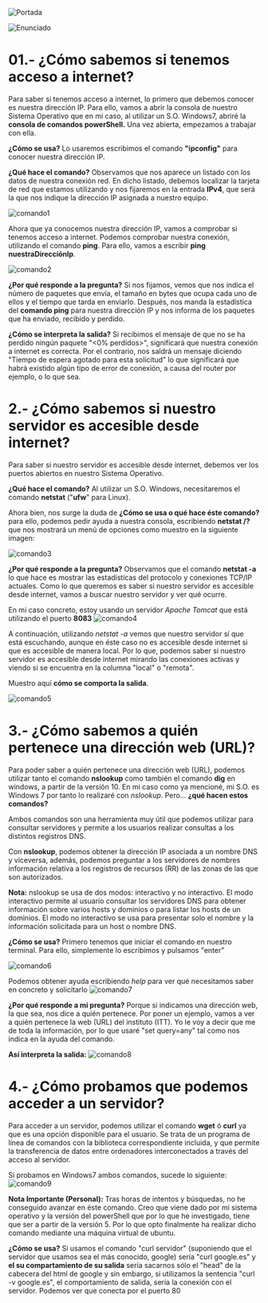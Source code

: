 
![Portada](imagenes/portada.png)

![Enunciado](imagenes/enunciado01.png)


# 01.- ¿Cómo sabemos si tenemos acceso a internet? 

Para saber si tenemos acceso a internet, lo primero que debemos conocer es nuestra dirección IP. Para ello, vamos a abrir la consola de nuestro Sistema Operativo que en mi caso, al utilizar un S.O. Windows7, abriré la **consola de comandos powerShell.** Una vez abierta, empezamos a trabajar con ella. 

**¿Cómo se usa?** Lo usaremos escribimos el comando **"ipconfig"** para conocer nuestra dirección IP. 

**¿Qué hace el comando?** Observamos que nos aparece un listado con los datos de nuestra conexión red. En dicho listado, debemos localizar la tarjeta de red que estamos utilizando y nos fijaremos en la entrada **IPv4**, que será la que nos indique la dirección IP asignada a nuestro equipo.

![comando1](imagenes/comando1.png)


Ahora que ya conocemos nuestra dirección IP, vamos a comprobar si tenemos acceso a internet. Podemos comprobar nuestra conexión, utilizando el comando **ping**. Para ello, vamos a escribir **ping nuestraDirecciónIp**.

![comando2](imagenes/comando2.png)

**¿Por qué responde a la pregunta?** Si nos fijamos, vemos que nos indica el número de paquetes que envía, el tamaño en bytes que ocupa cada uno de ellos y el tiempo que tarda en enviarlo. Después, nos manda la estadística del **comando ping** para nuestra dirección IP y nos informa de los paquetes que ha enviado, recibido y perdido. 

**¿Cómo se interpreta la salida?** Si recibimos el mensaje de que no se ha perdido ningún paquete "<0% perdidos>", significará que nuestra conexión a internet es correcta. Por el contrario, nos saldrá un mensaje diciendo "Tiempo de espera agotado para esta solicitud" lo que significará que habrá existido algún tipo de error de conexión, a causa del router por ejemplo, o lo que sea.

# 2.- ¿Cómo sabemos si nuestro servidor es accesible desde internet? 

Para saber si nuestro servidor es accesible desde internet, debemos ver los puertos abiertos en nuestro Sistema Operativo. 

**¿Qué hace el comando?** Al utilizar un S.O. Windows, necesitaremos el comando **netstat** ("**ufw**" para Linux).

Ahora bien, nos surge la duda de **¿Cómo se usa o qué hace éste comando?** para ello, podemos pedir ayuda a nuestra consola, escribiendo **netstat /?** que nos mostrará un menú de opciones como muestro en la siguiente imagen:

![comando3](imagenes/comando3.png)

**¿Por qué responde a la pregunta?** Observamos que el comando **netstat -a** lo que hace es mostrar las estadísticas del protocolo y conexiones TCP/IP actuales. Como lo que queremos es saber si nuestro servidor es accesible desde internet, vamos a buscar nuestro servidor y ver qué ocurre. 

En mi caso concreto, estoy usando un servidor *Apache Tomcat* que está utilizando el puerto **8083**
![comando4](imagenes/comando4.png)

A continuación, utilizando *netstat -a* vemos que nuestro servidor sí que está escuchando, aunque en éste caso no es accesible desde internet si que es accesible de manera local. Por lo que, podemos saber si nuestro servidor es accesible desde internet mirando las conexiones activas y viendo si se encuentra en la columna "local" o "remota". 

Muestro aquí **cómo se comporta la salida**.

![comando5](imagenes/comando5.png)


# 3.- ¿Cómo sabemos a quién pertenece una dirección web (URL)?

Para poder saber a quién pertenece una dirección web (URL), podemos utilizar tanto el comando **nslookup** como también el comando **dig** en windows, a partir de la versión 10. En mi caso como ya mencioné, mi S.O. es Windows 7 por tanto lo realizaré con *nslookup*. Pero... **¿qué hacen estos comandos?**

Ambos comandos son una herramienta muy útil que podemos utilizar para consultar servidores y permite a los usuarios realizar consultas a los distintos registros DNS. 

Con **nslookup**, podemos obtener la dirección IP asociada a un nombre DNS y viceversa, además, podemos preguntar a los servidores de nombres información relativa a los registros de recursos (RR) de las zonas de las que son autorizados.

**Nota:** nslookup se usa de dos modos: interactivo y no interactivo. El modo interactivo permite al usuario consultar los servidores DNS para obtener información sobre varios hosts y dominios o para listar los hosts de un dominios. El modo no interactivo se usa para presentar solo el nombre y la información solicitada para un host o nombre DNS.

**¿Cómo se usa?**
Primero tenemos que iniciar el comando en nuestro terminal. Para ello, simplemente lo escribimos y pulsamos "enter"

![comando6](imagenes/comando6.png)

Podemos obtener ayuda escribiendo *help* para ver qué necesitamos saber en concreto y solicitarlo
![comando7](imagenes/comando7.png)

**¿Por qué responde a mi pregunta?** Porque si indicamos una dirección web, la que sea, nos dice a quién pertenece. Por poner un ejemplo, vamos a ver a quién pertenece la web (URL) del instituto (ITT). Yo le voy a decir que me de toda la información, por lo que usaré "set query=any" tal como nos indica en la ayuda del comando.

**Así interpreta la salida:**
![comando8](imagenes/comando8.png)

# 4.- ¿Cómo probamos que podemos acceder a un servidor?

Para acceder a un servidor, podemos utilizar el comando **wget** ó **curl** ya que es una opción disponible para el usuario. Se trata de un programa de línea de comandos con la biblioteca correspondiente incluida, y que permite la transferencia de datos entre ordenadores interconectados a través del acceso al servidor.

Si probamos en Windows7 ambos comandos, sucede lo siguiente:
![comando9](imagenes/comando9.png)

**Nota Importante (Personal):** Tras horas de intentos y búsquedas, no he conseguido avanzar en éste comando. Creo que viene dado por mi sistema operativo y la versión del powerShell que por lo que he investigado, tiene que ser a partir de la versión 5. Por lo que opto finalmente ha realizar dicho comando mediante una máquina virtual de ubuntu.  

**¿Cómo se usa?** Si usamos el comando "curl servidor" (suponiendo que el servidor que usamos sea el más conocido, google) sería "curl google.es" y **el su compartamiento de su salida** sería sacarnos sólo el "head" de la cabecera del html de google y sin embargo, si utilizamos la sentencia "curl -v google.es", el comportamiento de salida, sería la conexión con el servidor. Podemos ver que conecta por el puerto 80
 

